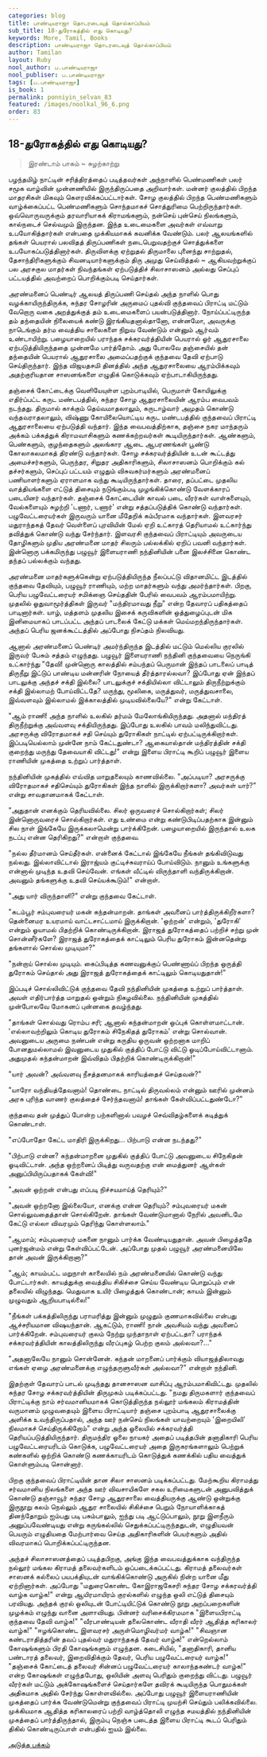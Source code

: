 ```yaml
---
categories: blog
title: பாண்டியராஜா தொடரடைவுத் தொல்காப்பியம்
sub_title: 18-துரோகத்தில் எது கொடியது?
keywords: More, Tamil, Books
description: பாண்டியராஜா தொடரடைவுத் தொல்காப்பியம்
author: Tamilan
layout: Ruby
nool_author: ப.பாண்டியராஜா
nool_publiser: ப.பாண்டியராஜா
tags: [ப.பாண்டியராஜா]
is_book: 1
permalink: ponniyin_selvan_83
featured: /images/noolkal_96_6.png
order: 83
---
```



## 18-துரோகத்தில் எது கொடியது?

> இரண்டாம் பாகம் ~ சுழற்காற்று

பழந்தமிழ் நாட்டின் சரித்திரத்தைப் படித்தவர்கள் அந்நாளில் பெண்மணிகள் பலர் சமூக வாழ்வின் முன்னணியில் இருந்திருப்பதை அறிவார்கள். மன்னர் குலத்தில் பிறந்த மாதரசிகள் மிகவும் கௌரவிக்கப்பட்டார்கள். சோழ குலத்தில் பிறந்த பெண்மணிகளும் வாழ்க்கைப்பட்ட பெண்மணிகளும் சொந்தமாகச் சொத்துரிமை பெற்றிருந்தார்கள். ஒவ்வொருவருக்கும் தரவாரியாகக் கிராமங்களும், நன்செய் புன்செய் நிலங்களும், கால்நடைச் செல்வமும் இருந்தன. இந்த உடைமைகளை அவர்கள் எவ்வாறு உபயோகித்தார்கள் என்பதை முக்கியமாகக் கவனிக்க வேண்டும். பலர் ஆலயங்களில் தங்கள் பெயரால் பலவிதத் திருப்பணிகள் நடைபெறுவதற்குச் சொத்துக்களை உபயோகப்படுத்தினார்கள். திருவிளக்கு ஏற்றுதல் திருமாலை புனைந்து சாற்றுதல், தேசாந்திரிகளுக்கும் சிவனடியார்களுக்கும் திரு அமுது செய்வித்தல் ~ ஆகியவற்றுக்குப் பல அரசகுல மாதர்கள் நிவந்தங்கள் ஏற்படுத்திச் சிலாசாஸனம் அல்லது செப்புப் பட்டயத்தில் அவற்றைப் பொறிக்கும்படி செய்தார்கள்.

அரண்மனைப் பெண்டிர் ஆலயத் திருப்பணி செய்தல் அந்த நாளில் பொது வழக்காயிருந்திருக்க, சுந்தர சோழரின் அருமைப் புதல்வி குந்தவைப் பிராட்டி மட்டும் வேறொரு வகை அறத்துக்குத் தம் உடைமைகளைப் பயன்படுத்தினார். நோய்ப்பட்டிருந்த தம் தந்தையின் நிலையைக் கண்டு இரங்கியதனால்தானோ, என்னமோ, அவருக்கு நாடெங்கும் தர்ம வைத்திய சாலைகளை நிறுவ வேண்டும் என்னும் ஆர்வம் உண்டாயிற்று. பழையாறையில் பராந்தக சக்கரவர்த்தியின் பெயரால் ஓர் ஆதுரசாலை ஏற்படுத்தியிருந்ததை முன்னமே பார்த்தோம். அது போலவே தஞ்சையில் தன் தந்தையின் பெயரால் ஆதுரசாலை அமைப்பதற்குக் குந்தவை தேவி ஏற்பாடு செய்திருந்தார். இந்த விஜயதசமி தினத்தில் அந்த ஆதுரசாலையை ஆரம்பிக்கவும் அதற்குரியதான சாஸனங்களை எழுதிக் கொடுக்கவும் ஏற்பாடாகியிருந்தது.

தஞ்சைக் கோட்டைக்கு வெளியேயுள்ள புறம்பாடியில், பெருமாள் கோயிலுக்கு எதிர்ப்பட்ட கருட மண்டபத்தில், சுந்தர சோழ ஆதுரசாலையின் ஆரம்ப வைபவம் நடந்தது. திருமால் காக்கும் தெய்வமாதலாலும், கருடாழ்வார் அமுதம் கொண்டு வந்தவராதலாலும், விஷ்ணு கோயிலையொட்டிய கருட மண்டபத்தில் குந்தவைப் பிராட்டி ஆதுரசாலையை ஏற்படுத்தி வந்தார். இந்த வைபவத்திற்காக, தஞ்சை நகர மாந்தரும் அக்கம் பக்கத்துக் கிராமவாசிகளும் கணக்கற்றவர்கள் கூடியிருந்தார்கள். ஆண்களும், பெண்களும், குழந்தைகளும் அலங்கார ஆடை ஆபரணங்கள் பூண்டு கோலாகலமாகத் திரண்டு வந்தார்கள். சோழ சக்கரவர்த்தியின் உடன் கூட்டத்து அமைச்சர்களும், பெருந்தர, சிறுதர அதிகாரிகளும், சிலாசாஸனம் பொறிக்கும் கல் தச்சர்களும், செப்புப் பட்டயம் எழுதும் விசுவகர்மர்களும் அரண்மனைப் பணியாளர்களும் ஏராளமாக வந்து கூடியிருந்தார்கள். தாரை, தப்பட்டை முதலிய வாத்தியங்களை எட்டுத் திசையும் நடுங்கும்படி முழங்கிக்கொண்டு வேளக்காரப் படையினர் வந்தார்கள். தஞ்சைக் கோட்டையின் காவல் படை வீரர்கள் வாள்களையும், வேல்களையும் சுழற்றி 'டணார், டணார்' என்று சத்தப்படுத்திக் கொண்டு வந்தார்கள். பழுவேட்டரையர்கள் இருவரும் யானை மீதேறிக் கம்பீரமாக வந்தார்கள். இளவரசர் மதுராந்தகத் தேவர் வெள்ளைப் புரவியின் மேல் ஏறி உட்காரத் தெரியாமல் உட்கார்ந்து தவித்துக் கொண்டு வந்து சேர்ந்தார். இளவரசி குந்தவைப் பிராட்டியும் அவருடைய தோழிகளும் முதிய அரண்மனை மாதர் சிலரும் பல்லக்கில் ஏறிப் பவனி வந்தார்கள். இன்னொரு பக்கமிருந்து பழுவூர் இளையராணி நந்தினியின் பனை இலச்சினை கொண்ட தந்தப் பல்லக்கும் வந்தது.

அரண்மனை மாதர்களுக்கென்று ஏற்படுத்தியிருந்த நீலப்பட்டு விதானமிட்ட இடத்தில் குந்தவை தேவியும், பழுவூர் ராணியும், மற்ற மாதர்களும் வந்து அமர்ந்தார்கள். பிறகு, பெரிய பழுவேட்டரையர் சமிக்ஞை செய்ததின் பேரில் வைபவம் ஆரம்பமாயிற்று. முதலில் ஓதுவாமூர்த்திகள் இருவர் "மந்திரமாவது நீறு" என்ற தேவாரப் பதிகத்தைப் பாடினார்கள். யாழ், மத்தளம் முதலிய இசைக் கருவிகளின் ஒத்துழைப்புடன் மிக இனிமையாகப் பாடப்பட்ட அந்தப் பாடலைக் கேட்டு மக்கள் மெய்மறந்திருந்தார்கள். அந்தப் பெரிய ஜனக்கூட்டத்தில் அப்போது நிசப்தம் நிலவியது.

ஆனால் அரண்மனைப் பெண்டிர் அமர்ந்திருந்த இடத்தில் மட்டும் மெல்லிய குரலில் இருவர் பேசும் சத்தம் எழுந்தது. பழுவூர் இளையராணி நந்தினி குந்தவையை நெருங்கி உட்கார்ந்து "தேவி! முன்னொரு காலத்தில் சம்பந்தப் பெருமான் இந்தப் பாடலைப் பாடித் திருநீறு இட்டுப் பாண்டிய மன்னரின் நோயைத் தீர்த்தாரல்லவா? இப்போது ஏன் இந்தப் பாடலுக்கு அந்தச் சக்தி இல்லை? பாடலுக்குச் சக்தியில்லா விட்டாலும் திருநீற்றுக்கும் சக்தி இல்லாமற் போய்விட்டதே? மருந்து, மூலிகை, மருத்துவர், மருத்துவசாலை, இவ்வளவும் இல்லாமல் இக்காலத்தில் முடியவில்லையே?" என்று கேட்டாள்.

"ஆம் ராணி! அந்த நாளில் உலகில் தர்மம் மேலோங்கியிருந்தது. அதனால் மந்திரத் திருநீற்றுக்கு அவ்வளவு சக்தியிருந்தது. இப்போது உலகில் பாவம் மலிந்துவிட்டது. அரசருக்கு விரோதமாகச் சதி செய்யும் துரோகிகள் நாட்டில் ஏற்பட்டிருக்கிறார்கள். இப்படியெல்லாம் முன்னே நாம் கேட்டதுண்டா? ஆகையால்தான் மந்திரத்தின் சக்தி குறைந்து மருந்து தேவையாகி விட்டது!" என்று இளைய பிராட்டி கூறிப் பழுவூர் இளைய ராணியின் முகத்தை உற்றுப் பார்த்தாள்.

நந்தினியின் முகத்தில் எவ்வித மாறுதலையும் காணவில்லை. "அப்படியா? அரசருக்கு விரோதமாகச் சதிசெய்யும் துரோகிகள் இந்த நாளில் இருக்கிறார்களா? அவர்கள் யார்?" என்று சாவதானமாகக் கேட்டாள்.

"அதுதான் எனக்கும் தெரியவில்லை. சிலர் ஒருவரைச் சொல்கிறார்கள்; சிலர் இன்னொருவரைச் சொல்கிறார்கள். எது உண்மை என்று கண்டுபிடிப்பதற்காக இன்னும் சில நாள் இங்கேயே இருக்கலாமென்று பார்க்கிறேன். பழையாறையில் இருந்தால் உலக நடப்பு என்ன தெரிகிறது?" என்றாள் குந்தவை.

"நல்ல தீர்மானம் செய்தீர்கள். என்னைக் கேட்டால் இங்கேயே நீங்கள் தங்கிவிடுவது நல்லது. இல்லாவிட்டால் இராஜ்யம் குட்டிச்சுவராய்ப் போய்விடும். நானும் உங்களுக்கு என்னால் முடிந்த உதவி செய்வேன். எங்கள் வீட்டில் விருந்தாளி வந்திருக்கிறான். அவனும் தங்களுக்கு உதவி செய்யக்கூடும்!" என்றாள்.

"அது யார் விருந்தாளி?" என்று குந்தவை கேட்டாள்.

"கடம்பூர் சம்புவரையர் மகன் கந்தன்மாறன். தாங்கள் அவனைப் பார்த்திருக்கிறீர்களா? தென்னைமர உயரமாய் வாட்டசாட்டமாய் இருக்கிறான். 'ஒற்றன்' என்றும், 'துரோகி' என்றும் ஓயாமல் பிதற்றிக் கொண்டிருக்கிறான். இராஜத் துரோகத்தைப் பற்றிச் சற்று முன் சொன்னீர்களே? இராஜத் துரோகத்தைக் காட்டிலும் பெரிய துரோகம் இன்னதென்று தங்களால் சொல்ல முடியுமா?"

"நன்றாய் சொல்ல முடியும். கைப்பிடித்த கணவனுக்குப் பெண்ணாய்ப் பிறந்த ஒருத்தி துரோகம் செய்தால் அது இராஜத் துரோகத்தைக் காட்டிலும் கொடியதுதான்!"

இப்படிச் சொல்லிவிட்டுக் குந்தவை தேவி நந்தினியின் முகத்தை உற்றுப் பார்த்தாள். அவள் எதிர்பார்த்த மாறுதல் ஒன்றும் நிகழவில்லை. நந்தினியின் முகத்தில் முன்போலவே மோகனப் புன்னகை தவழ்ந்தது.

"தாங்கள் சொல்வது ரொம்ப சரி; ஆனால் கந்தன்மாறன் ஒப்புக் கொள்ளமாட்டான். 'எல்லாவற்றிலும் கொடிய துரோகம் சிநேகிதத் துரோகம்' என்று சொல்வான். அவனுடைய அருமை நண்பன் என்று கருதிய ஒருவன் ஒற்றனாக மாறிப் போனதுமல்லாமல் இவனுடைய முதுகில் குத்திப் போட்டு விட்டு ஓடிப்போய்விட்டானாம். அதுமுதல் கந்தன்மாறன் இவ்விதம் பிதற்றிக் கொண்டிருக்கிறான்!"

"யார் அவன்? அவ்வளவு நீசத்தனமாகக் காரியத்தைச் செய்தவன்?"

"யாரோ வந்தியத்தேவனாம்! தொண்டை நாட்டில் திருவல்லம் என்னும் ஊரில் முன்னம் அரசு புரிந்த வாணர் குலத்தைச் சேர்ந்தவனாம்! தாங்கள் கேள்விப்பட்டதுண்டோ?"

குந்தவை தன் முத்துப் போன்ற பற்களினால் பவழச் செவ்விதழ்களைக் கடித்துக் கொண்டாள்.

"எப்போதோ கேட்ட மாதிரி இருக்கிறது... பிற்பாடு என்ன நடந்தது?"

"பிற்பாடு என்ன? கந்தன்மாறனை முதுகில் குத்திப் போட்டு அவனுடைய சிநேகிதன் ஓடிவிட்டான். அந்த ஒற்றனைப் பிடித்து வருவதற்கு என் மைத்துனர் ஆள்கள் அனுப்பியிருப்பதாகக் கேள்வி!"

"அவன் ஒற்றன் என்பது எப்படி நிச்சயமாய்த் தெரியும்?"

"அவன் ஒற்றனோ இல்லையோ, எனக்கு என்ன தெரியும்? சம்புவரையர் மகன் சொல்லுவதைத்தான் சொல்கிறேன். தாங்கள் வேண்டுமானால் நேரில் அவனிடமே கேட்டு எல்லா விவரமும் தெரிந்து கொள்ளலாம்."

"ஆமாம்; சம்புவரையர் மகனை நானும் பார்க்க வேண்டியதுதான். அவன் பிழைத்ததே புனர்ஜன்மம் என்று கேள்விப்பட்டேன். அப்போது முதல் பழுவூர் அரண்மனையிலே தான் அவன் இருக்கிறானா?"

"ஆம்; காயம்பட்ட மறுநாள் காலையில் நம் அரண்மனையில் கொண்டு வந்து போட்டார்கள். காயத்துக்கு வைத்திய சிகிச்சை செய்ய வேண்டிய பொறுப்பும் என் தலையில் விழுந்தது. மெதுவாக உயிர் பிழைத்துக் கொண்டான்; காயம் இன்னும் முழுவதும் ஆறியபாடில்லை!"

"நீங்கள் பக்கத்திலிருந்து பராமரித்து இன்னும் முழுதும் குணமாகவில்லை என்பது ஆச்சரியமான விஷயந்தான். ஆகட்டும், ராணி! நான் அவசியம் வந்து அவனைப் பார்க்கிறேன். சம்புவரையர் குலம் நேற்று முந்தாநாள் ஏற்பட்டதா? பராந்தக் சக்கரவர்த்தியின் காலத்திலிருந்து வீரப்புகழ் பெற்ற குலம் அல்லவா?..."

"அதனாலேயே நானும் சொன்னேன். கந்தன் மாறனைப் பார்க்கும் வியாஜத்திலாவது எங்கள் ஏழை அரண்மனைக்கு எழுந்தருளுவீர்கள் அல்லவா?" என்றாள் நந்தினி.

இதற்குள் தேவாரப் பாடல் முடிந்தது தானசாஸன வாசிப்பு ஆரம்பமாகிவிட்டது. முதலில் சுந்தர சோழ சக்கரவர்த்தியின் திருமுகம் படிக்கப்பட்டது. "நமது திருமகளார் குந்தவைப் பிராட்டிக்கு நாம் சர்வமானியமாகக் கொடுத்திருந்த நல்லூர் மங்கலம் கிராமத்தின் வருமானம் முழுவதையும் இளைய பிராட்டியார் தஞ்சை புறம்பாடி ஆதுரசாலைக்கு அளிக்க உவந்திருப்பதால், அந்த ஊர் நன்செய் நிலங்கள் யாவற்றையும் 'இறையிலி' நிலமாகச் செய்திருக்கிறோம்" என்று அந்த ஓலையில் சக்கரவர்த்தி தெரியப்படுத்தியிருந்தார். திருமந்திர ஓலை நாயகர் அதைப் படித்தபின் தனாதிகாரி பெரிய பழுவேட்டரையரிடம் கொடுக்க, பழுவேட்டரையர் அதை இருகரங்களாலும் பெற்றுக் கண்களில் ஒற்றிக் கொண்டு கணக்காயரிடம் கொடுத்துக் கணக்கில் பதிய வைத்துக் கொள்ளும்படி சொன்னார்.

பிறகு குந்தவைப் பிராட்டியின் தான சிலா சாஸனம் படிக்கப்பட்டது. மேற்கூறிய கிராமத்து சர்வமானிய நிலங்களை அந்த ஊர் விவசாயிகளே சகல உரிமைகளுடன் அனுபவித்துக் கொண்டு தஞ்சாவூர் சுந்தர சோழ ஆதுரசாலை வைத்தியருக்கு ஆண்டு ஒன்றுக்கு இருநூறு கலம் நெல்லும் ஆதுர சாலையில் சிகிச்சை பெறும் நோயாளிக்காகத் தினந்தோறும் ஐம்பது படி பசும்பாலும், ஐந்து படி ஆட்டுப்பாலும், நூறு இளநீரும் அனுப்பவேண்டியது என்று கருங்கல்லில் செதுக்கப்பட்டிருந்ததுடன், எழுதியவன் பெயரும் எழுதியதை மேற்பார்வை செய்த அதிகாரிகளின் பெயர்களும் அதில் விவரமாகப் பொறிக்கப்பட்டிருந்தன.

அந்தச் சிலாசாஸனத்தைப் படித்தபிறகு, அங்கு இந்த வைபவத்துக்காக வந்திருந்த நல்லூர் மங்கல கிராமத் தலைவர்களிடம் ஒப்படைக்கப்பட்டது. கிராமத் தலைவர்கள் சாஸனக் கல்லைப் பயபக்தியுடன் வாங்கிக்கொண்டு அருகில் நின்ற யானை மீது ஏற்றினார்கள். அப்போது "மதுரைகொண்ட கோஇராஜகேசரி சுந்தர சோழ சக்கரவர்த்தி வாழ்க வாழ்க!" என்று ஆயிரமாயிரம் குரல்களில் எழுந்த ஒலி எட்டுத் திசையும் பரவியது. அந்தக் குரல் ஒலியுடன் போட்டியிட்டுக் கொண்டு நூறு அறப்பறைகளின் முழக்கம் எழுந்து வானை அளாவியது. பின்னர் வரிசைக்கிரமமாக "இளையபிராட்டி குந்தவை தேவி வாழ்க!" "வீரபாண்டியன் தலைகொண்ட வீராதி வீரர் ஆதித்த கரிகாலர் வாழ்க!" "ஈழங்கொண்ட இளவரசர் அருள்மொழிவர்மர் வாழ்க!" "சிவஞான கண்டராதித்தரின் தவப் புதல்வர் மதுராந்தகத் தேவர் வாழ்க!" என்றெல்லாம் கோஷங்களும் பிரதி கோஷங்களும் எழுந்தன. கடைசியில், "தனாதிகாரி, தானிய பண்டாரத் தலைவர், இறைவிதிக்கும் தேவர், பெரிய பழுவேட்டரையர் வாழ்க!" "தஞ்சைக் கோட்டைத் தலைவர் சின்னப் பழுவேட்டரையர் காலாந்தகண்டர் வாழ்க!" என்ற கோஷங்கள் எழுந்தபோது, ஒலியின் அளவு பெரிதும் குறைந்து விட்டது. பழுவூர் வீரர்கள் மட்டும் அக்கோஷங்களைச் செய்தார்களே தவிரக் கூடியிருந்த பொதுமக்கள் அதிகமாக அதில் சேர்ந்து கொள்ளவில்லை. அப்போது பழுவூர் இளையராணியின் முகத்தைப் பார்க்க வேண்டுமென்று குந்தவைப் பிராட்டி முயற்சி செய்தும் பலிக்கவில்லை. முக்கியமாக ஆதித்த கரிகாலரைப் பற்றி வாழ்த்தொலி எழுந்த சமயத்தில் நந்தினியின் முகத்தைப் பார்த்திருந்தால், இரும்பு நெஞ்சு படைத்த இளைய பிராட்டி கூடப் பெரிதும் திகில் கொண்டிருப்பாள் என்பதில் ஐயம் இல்லை.

[அடுத்த பக்கம்](ponniyin_selvan_84)